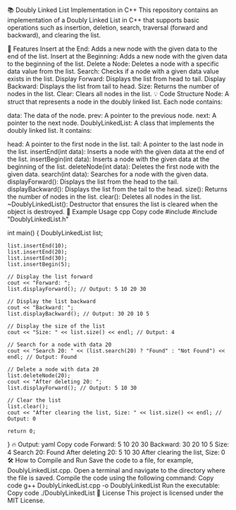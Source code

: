 📚 Doubly Linked List Implementation in C++
This repository contains an implementation of a Doubly Linked List in C++ that supports basic operations such as insertion, deletion, search, traversal (forward and backward), and clearing the list.

🌟 Features
Insert at the End: Adds a new node with the given data to the end of the list.
Insert at the Beginning: Adds a new node with the given data to the beginning of the list.
Delete a Node: Deletes a node with a specific data value from the list.
Search: Checks if a node with a given data value exists in the list.
Display Forward: Displays the list from head to tail.
Display Backward: Displays the list from tail to head.
Size: Returns the number of nodes in the list.
Clear: Clears all nodes in the list.
💡 Code Structure
Node: A struct that represents a node in the doubly linked list. Each node contains:

data: The data of the node.
prev: A pointer to the previous node.
next: A pointer to the next node.
DoublyLinkedList: A class that implements the doubly linked list. It contains:

head: A pointer to the first node in the list.
tail: A pointer to the last node in the list.
insertEnd(int data): Inserts a node with the given data at the end of the list.
insertBegin(int data): Inserts a node with the given data at the beginning of the list.
deleteNode(int data): Deletes the first node with the given data.
search(int data): Searches for a node with the given data.
displayForward(): Displays the list from the head to the tail.
displayBackward(): Displays the list from the tail to the head.
size(): Returns the number of nodes in the list.
clear(): Deletes all nodes in the list.
~DoublyLinkedList(): Destructor that ensures the list is cleared when the object is destroyed.
🚀 Example Usage
cpp
Copy code
#include <iostream>
#include "DoublyLinkedList.h"

int main()
{
    DoublyLinkedList list;

    list.insertEnd(10);
    list.insertEnd(20);
    list.insertEnd(30);
    list.insertBegin(5);

    // Display the list forward
    cout << "Forward: ";
    list.displayForward(); // Output: 5 10 20 30

    // Display the list backward
    cout << "Backward: ";
    list.displayBackward(); // Output: 30 20 10 5

    // Display the size of the list
    cout << "Size: " << list.size() << endl; // Output: 4

    // Search for a node with data 20
    cout << "Search 20: " << (list.search(20) ? "Found" : "Not Found") << endl; // Output: Found

    // Delete a node with data 20
    list.deleteNode(20);
    cout << "After deleting 20: ";
    list.displayForward(); // Output: 5 10 30

    // Clear the list
    list.clear();
    cout << "After clearing the list, Size: " << list.size() << endl; // Output: 0

    return 0;
}
🔥 Output:
yaml
Copy code
Forward: 5 10 20 30 
Backward: 30 20 10 5 
Size: 4
Search 20: Found
After deleting 20: 5 10 30 
After clearing the list, Size: 0
🛠️ How to Compile and Run
Save the code to a file, for example, DoublyLinkedList.cpp.
Open a terminal and navigate to the directory where the file is saved.
Compile the code using the following command:
Copy code
g++ DoublyLinkedList.cpp -o DoublyLinkedList
Run the executable:
Copy code
./DoublyLinkedList
📄 License
This project is licensed under the MIT License.
